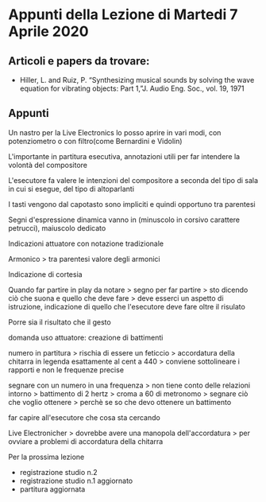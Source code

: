 # Appunti della Lezione di Martedi 7 Aprile 2020

## Articoli e papers da trovare:
- Hiller, L. and Ruiz, P. “Synthesizing musical sounds by solving the wave equation for vibrating objects: Part 1,”J. Audio Eng. Soc., vol. 19, 1971

## Appunti

Un nastro per la Live Electronics lo posso aprire in vari modi, con potenziometro o con filtro(come Bernardini e Vidolin)

L'importante in partitura esecutiva, annotazioni utili per far intendere la volontà del compositore

L'esecutore fa valere le intenzioni del compositore a seconda del tipo di sala in cui si esegue, del tipo di altoparlanti

I tasti vengono dal capotasto sono impliciti e quindi opportuno tra parentesi

Segni d'espressione dinamica vanno in (minuscolo in corsivo carattere petrucci), maiuscolo dedicato

Indicazioni attuatore con notazione tradizionale

Armonico > tra parentesi valore degli armonici

Indicazione di cortesia

Quando far partire in play da notare > segno per far partire > sto dicendo ciò che suona e quello che deve fare > deve esserci un aspetto di istruzione, indicazione di quello che l'esecutore deve fare oltre il risulato

Porre sia il risultato che il gesto

domanda uso attuatore: creazione di battimenti

numero in partitura > rischia di essere un feticcio > accordatura della chitarra in legenda esattamente al cent a 440 > conviene sottolineare i rapporti e non le frequenze precise

segnare con un numero in una frequenza > non tiene conto delle relazioni intorno > battimento di 2 hertz > croma a 60 di metronomo > segnare ciò che voglio ottenere > perchè se so che devo ottenere un battimento

far capire all'esecutore che cosa sta cercando

Live Electronicher > dovrebbe avere una manopola dell'accordatura > per ovviare a problemi di accordatura della chitarra

Per la prossima lezione
- registrazione studio n.2
- registrazione studio n.1 aggiornato
- partitura aggiornata
